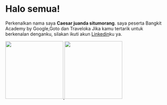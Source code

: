 # Halo semua! 

Perkenalkan nama saya **Caesar juanda situmorang**.
saya peserta Bangkit Academy by Google,Goto dan Traveloka
Jika kamu tertarik untuk berkenalan denganku, silakan ikuti akun [Linkedin](https://www.linkedin.com/in/caesar-situmorang-95a618231/)ku ya.

<p align="left">
<a href="https://github.com/gilangadhan">
  <img height="180em" src="https://github-readme-stats-eight-theta.vercel.app/api?username=gilangadhan&show_icons=true&theme=algolia&include_all_commits=true&count_private=true"/>
  <img height="180em" src="https://github-readme-stats-eight-theta.vercel.app/api/top-langs/?username=gilangadhan&layout=compact&langs_count=8&theme=algolia"/>
</a>
</p>
